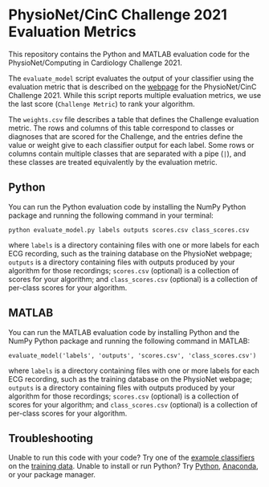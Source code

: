# PhysioNet/CinC Challenge 2021 Evaluation Metrics

This repository contains the Python and MATLAB evaluation code for the PhysioNet/Computing in Cardiology Challenge 2021.

The `evaluate_model` script evaluates the output of your classifier using the evaluation metric that is described on the [webpage](https://physionetchallenges.org/2021/) for the PhysioNet/CinC Challenge 2021. While this script reports multiple evaluation metrics, we use the last score (`Challenge Metric`) to rank your algorithm.

The `weights.csv` file describes a table that defines the Challenge evaluation metric. The rows and columns of this table correspond to classes or diagnoses that are scored for the Challenge, and the entries define the value or weight give to each classifier output for each label. Some rows or columns contain multiple classes that are separated with a pipe (`|`), and these classes are treated equivalently by the evaluation metric.

## Python

You can run the Python evaluation code by installing the NumPy Python package and running the following command in your terminal:

    python evaluate_model.py labels outputs scores.csv class_scores.csv

where `labels` is a directory containing files with one or more labels for each ECG recording, such as the training database on the PhysioNet webpage; `outputs` is a directory containing files with outputs produced by your algorithm for those recordings; `scores.csv` (optional) is a collection of scores for your algorithm; and `class_scores.csv` (optional) is a collection of per-class scores for your algorithm.

## MATLAB

You can run the MATLAB evaluation code by installing Python and the NumPy Python package and running the following command in MATLAB:

    evaluate_model('labels', 'outputs', 'scores.csv', 'class_scores.csv')

where `labels` is a directory containing files with one or more labels for each ECG recording, such as the training database on the PhysioNet webpage; `outputs` is a directory containing files with outputs produced by your algorithm for those recordings; `scores.csv` (optional) is a collection of scores for your algorithm; and `class_scores.csv` (optional) is a collection of per-class scores for your algorithm.

## Troubleshooting

Unable to run this code with your code? Try one of the [example classifiers](https://physionetchallenges.org/2021/#submissions) on the [training data](https://physionetchallenges.org/2021/#data). Unable to install or run Python? Try [Python](https://www.python.org/downloads/), [Anaconda](https://www.anaconda.com/products/individual), or your package manager.
